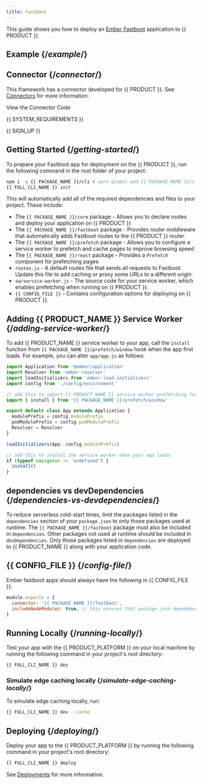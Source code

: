```yaml
---
title: Fastboot
---
```


This guide shows you how to deploy an [Ember Fastboot](https://ember-fastboot.com/) application to {{ PRODUCT }}.

## Example {/*example*/}

<ExampleButtons
  title="Fastboot"
  siteUrl="https://layer0-docs-layer0-ember-fastboot-example-default.layer0-limelight.link"
  repoUrl="https://github.com/layer0-docs/layer0-ember-fastboot-example" 
  deployFromRepo />

## Connector {/*connector*/}

This framework has a connector developed for {{ PRODUCT }}. See [Connectors](/guides/sites_frameworks/connectors) for more information.

<ButtonLink variant="stroke" type="code" withIcon={true} href="https://github.com/layer0-docs/layer0-connectors/tree/main/layer0-fastboot-connector">
  View the Connector Code
</ButtonLink>

{{ SYSTEM_REQUIREMENTS }}

{{ SIGN_UP }}

## Getting Started {/*getting-started*/}

To prepare your Fastboot app for deployment on the {{ PRODUCT }}, run the following command in the root folder of your project:

```bash
npm i -g {{ PACKAGE_NAME }}/cli # yarn global add {{ PACKAGE_NAME }}/cli
{{ FULL_CLI_NAME }} init
```

This will automatically add all of the required dependencies and files to your project. These include:

- The `{{ PACKAGE_NAME }}/core` package - Allows you to declare routes and deploy your application on {{ PRODUCT }}
- The `{{ PACKAGE_NAME }}/fastboot` package - Provides router middleware that automatically adds Fastboot routes to the {{ PRODUCT }} router.
- The `{{ PACKAGE_NAME }}/prefetch` package - Allows you to configure a service worker to prefetch and cache pages to improve browsing speed
- The `{{ PACKAGE_NAME }}/react` package - Provides a `Prefetch` component for prefetching pages
- `routes.js` - A default routes file that sends all requests to Fastboot. Update this file to add caching or proxy some URLs to a different origin.
- `sw/service-worker.js` - The source code for your service worker, which enables prefetching when running on {{ PRODUCT }}.
- `{{ CONFIG_FILE }}` - Contains configuration options for deploying on {{ PRODUCT }}.

<a id="adding-service-worker"></a>

## Adding {{ PRODUCT_NAME }} Service Worker {/*adding-service-worker*/}

To add {{ PRODUCT_NAME }} service worker to your app, call the `install` function from `{{ PACKAGE_NAME }}/prefetch/window` hook when the app first loads. For example, you can alter
`app/app.js` as follows:

```js
import Application from '@ember/application'
import Resolver from 'ember-resolver'
import loadInitializers from 'ember-load-initializers'
import config from './config/environment'

// add this to import {{ PRODUCT_NAME }} service worker prefetching functionality
import { install } from '{{ PACKAGE_NAME }}/prefetch/window'

export default class App extends Application {
  modulePrefix = config.modulePrefix
  podModulePrefix = config.podModulePrefix
  Resolver = Resolver
}

loadInitializers(App, config.modulePrefix)

// add this to install the service worker when your app loads
if (typeof navigator != 'undefined') {
  install()
}
```

## dependencies vs devDependencies {/*dependencies-vs-devdependencies*/}

To reduce serverless cold-start times, limit the packages listed in the `dependencies` section of your `package.json` to only those packages used at runtime. The `{{ PACKAGE_NAME }}/fastboot` package must also be included in `dependencies`. Other packages not used at runtime should be included in `devDependencies`. Only those packages listed in `dependencies` are deployed to {{ PRODUCT_NAME }} along with your application code.

## {{ CONFIG_FILE }} {/*config-file*/}

Ember fastboot apps should always have the following in {{ CONFIG_FILE }}:

```js filename="/{{ CONFIG_FILE }}"
module.exports = {
  connector: '{{ PACKAGE_NAME }}/fastboot',
  includeNodeModules: true, // this ensures that package.json dependencies are uploaded to the cloud
}
```

## Running Locally {/*running-locally*/}

Test your app with the {{ PRODUCT_PLATFORM }} on your local machine by running the following command in your project's root directory:

```bash
{{ FULL_CLI_NAME }} dev
```

### Simulate edge caching locally {/*simulate-edge-caching-locally*/}

To simulate edge caching locally, run:

```bash
{{ FULL_CLI_NAME }} dev --cache
```

## Deploying {/*deploying*/}

Deploy your app to the {{ PRODUCT_PLATFORM }} by running the following command in your project's root directory:

```bash
{{ FULL_CLI_NAME }} deploy
```

See [Deployments](/guides/basics/deployments) for more information.
